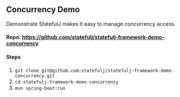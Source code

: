 Concurrency Demo
----------------------

Demonstrate StatefulJ makes it easy to manage concurrency access

#### Repo: https://github.com/statefulj/statefulj-framework-demo-concurrency

#### Steps

1. `git clone git@github.com:statefulj/statefulj-framework-demo-concurrency.git`
1. `cd statefulj-framework-demo-concurrency`
1. `mvn spring-boot:run`